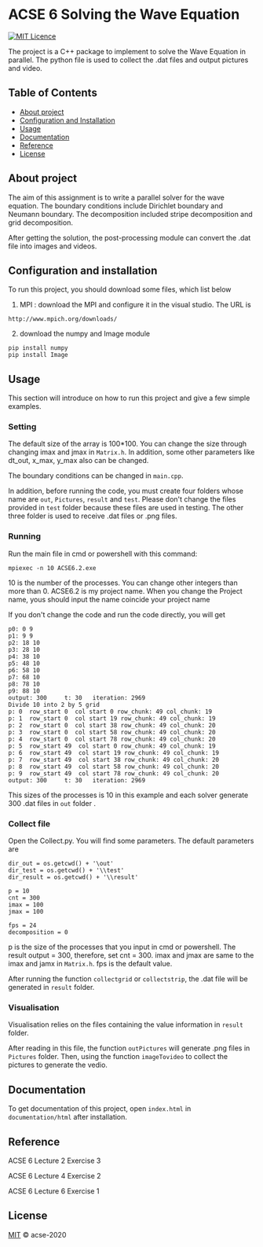 # ACSE 6  Solving the Wave Equation

[![MIT Licence](https://badges.frapsoft.com/os/mit/mit.svg?v=103)](https://opensource.org/licenses/mit-license.php)

The project is a C++ package to implement to solve the Wave Equation in parallel. The python file is used to collect the .dat files and output pictures and video.

## Table of Contents

- [About project](#about-project)
- [Configuration and Installation](#configuration-and-installation)
- [Usage](#usage)
- [Documentation](#documentation)
- [Reference](#reference)
- [License](#license)


## About project

The aim of this assignment is to write a parallel solver for the wave equation. The boundary conditions include Dirichlet boundary and Neumann boundary. The decomposition included stripe decomposition and grid decomposition.

After getting the solution, the post-processing module can convert the .dat file into images and videos.


## Configuration and installation

To run this project, you should download some files, which list below

1. MPI : download the MPI and configure it in the visual studio. The URL is

```
http://www.mpich.org/downloads/
```

2. download the numpy and Image module

```
pip install numpy
pip install Image
```


## Usage

This section will introduce on how to run this project and give a few simple examples.

### Setting
The default size of the array is 100*100. You can change the size through changing imax and jmax in `Matrix.h`. In addition, some other parameters like dt_out, x_max, y_max also can be changed.


The boundary conditions can be changed in `main.cpp`. 

In addition, before running the code, you must create four folders whose name are  `out`, `Pictures`, `result` and `test`. Please don't change the files provided in `test` folder because these files are used in testing. The other three folder is used to  receive .dat files or .png files.

### Running
Run the main file in cmd or powershell with this command:

```
mpiexec -n 10 ACSE6.2.exe
```

10 is the number of the processes. You can change other integers than more than 0.  ACSE6.2 is my project name. When you change the Project name, yous should input the name coincide your project name

If you don't change the code and run the code directly, you will get

```
p0: 0 9
p1: 9 9
p2: 18 10
p3: 28 10
p4: 38 10
p5: 48 10
p6: 58 10
p7: 68 10
p8: 78 10
p9: 88 10
output: 300     t: 30   iteration: 2969
Divide 10 into 2 by 5 grid
p: 0  row_start 0  col start 0 row_chunk: 49 col_chunk: 19
p: 1  row_start 0  col start 19 row_chunk: 49 col_chunk: 19
p: 2  row_start 0  col start 38 row_chunk: 49 col_chunk: 20
p: 3  row_start 0  col start 58 row_chunk: 49 col_chunk: 20
p: 4  row_start 0  col start 78 row_chunk: 49 col_chunk: 20
p: 5  row_start 49  col start 0 row_chunk: 49 col_chunk: 19
p: 6  row_start 49  col start 19 row_chunk: 49 col_chunk: 19
p: 7  row_start 49  col start 38 row_chunk: 49 col_chunk: 20
p: 8  row_start 49  col start 58 row_chunk: 49 col_chunk: 20
p: 9  row_start 49  col start 78 row_chunk: 49 col_chunk: 20
output: 300     t: 30   iteration: 2969
```

This sizes of the processes is 10 in this example and each solver generate 300 .dat files in `out` folder .

### Collect file
Open the Collect.py. You will find some parameters. The default parameters are


```
dir_out = os.getcwd() + '\out'
dir_test = os.getcwd() + '\\test'
dir_result = os.getcwd() + '\\result'

p = 10
cnt = 300
imax = 100
jmax = 100

fps = 24
decomposition = 0
```

p is the size of the processes that you input in cmd or powershell. The result output = 300, therefore, set cnt = 300. imax and jmax are same to the imax and jamx in `Matrix.h`. fps is the default value.

After running the function `collectgrid` or `collectstrip`, the .dat file will be  generated in `result` folder. 

### Visualisation

Visualisation relies on the files containing the value information in `result` folder. 

After reading in this file, the function `outPictures` will generate .png files in `Pictures` folder. Then, using the function `imageTovideo` to collect the pictures to generate the vedio.



## Documentation

To get documentation of this project, open `index.html` in `documentation/html` after installation.


## Reference
ACSE 6 Lecture 2 Exercise 3

ACSE 6 Lecture 4 Exercise 2

ACSE 6 Lecture 6 Exercise 1

## License

[MIT](LICENSE) © acse-2020
